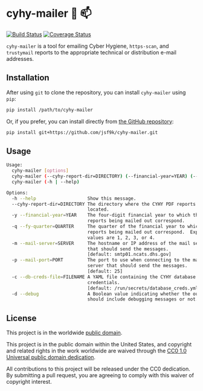 # cyhy-mailer :postal_horn: :mailbox: #

[![Build Status](https://travis-ci.org/jsf9k/cyhy-mailer.svg?branch=master)](https://travis-ci.org/jsf9k/cyhy-mailer)
[![Coverage Status](https://coveralls.io/repos/github/jsf9k/cyhy-mailer/badge.svg?branch=master)](https://coveralls.io/github/jsf9k/cyhy-mailer?branch=master)

`cyhy-mailer` is a tool for emailing Cyber Hygiene, `https-scan`, and
`trustymail` reports to the appropriate technical or distribution
e-mail addresses.

## Installation ##

After using `git` to clone the repository, you can install
`cyhy-mailer` using `pip`:
```bash
pip install /path/to/cyhy-mailer
```

Or, if you prefer, you can install directly from
[the GitHub repository](https://github.com/jsf9k/cyhy-mailer):
```bash
pip install git+https://github.com/jsf9k/cyhy-mailer.git
```

## Usage ##

```bash
Usage:
  cyhy-mailer [options]
  cyhy-mailer (--cyhy-report-dir=DIRECTORY) (--financial-year=YEAR) (--fy-quarter=QUARTER) [--mail-server=SERVER] [--mail-port=PORT] [--db-creds-file=FILENAME] [--debug]
  cyhy-mailer (-h | --help)

Options:
  -h --help                   Show this message.
  --cyhy-report-dir=DIRECTORY The directory where the CYHY PDF reports are
                              located.
  -y --financial-year=YEAR    The four-digit financial year to which the
                              reports being mailed out correspond.
  -q --fy-quarter=QUARTER     The quarter of the financial year to which the
                              reports being mailed out correspond.  Expected
                              values are 1, 2, 3, or 4.
  -m --mail-server=SERVER     The hostname or IP address of the mail server
                              that should send the messages.
                              [default: smtp01.ncats.dhs.gov]
  -p --mail-port=PORT         The port to use when connecting to the mail
                              server that should send the messages.
                              [default: 25]
  -c --db-creds-file=FILENAME A YAML file containing the CYHY database
                              credentials.
                              [default: /run/secrets/database_creds.yml]
  -d --debug                  A Boolean value indicating whether the output
                              should include debugging messages or not.
```

## License ##

This project is in the worldwide [public domain](LICENSE.md).

This project is in the public domain within the United States, and
copyright and related rights in the work worldwide are waived through
the [CC0 1.0 Universal public domain
dedication](https://creativecommons.org/publicdomain/zero/1.0/).

All contributions to this project will be released under the CC0
dedication. By submitting a pull request, you are agreeing to comply
with this waiver of copyright interest.
